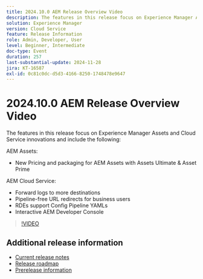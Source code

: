 ```yaml
---
title: 2024.10.0 AEM Release Overview Video
description: The features in this release focus on Experience Manager Assets and Cloud Service innovations and include the following:AEM Assets  New Pricing and packaging for AEM Assets with Assets Ultimate & Asset PrimeAEM Cloud Service  Forward logs to more destinations  Pipeline-free URL redirects for business users ​  RDEs support Config Pipeline YAMLs​  Interactive AEM Developer Console
solution: Experience Manager
version: Cloud Service
feature: Release Information
role: Admin, Developer, User
level: Beginner, Intermediate
doc-type: Event
duration: 257
last-substantial-update: 2024-11-28
jira: KT-16587
exl-id: 0c81c0dc-d5d3-4166-8250-1748478e9647
---
```

# 2024.10.0 AEM Release Overview Video

The features in this release focus on Experience Manager Assets and Cloud Service innovations and include the following:

AEM Assets:
 * New Pricing and packaging for AEM Assets with Assets Ultimate & Asset Prime

AEM Cloud Service:
 * Forward logs to more destinations
 * Pipeline-free URL redirects for business users ​
 * RDEs support Config Pipeline YAMLs​
 * Interactive AEM Developer Console

>[!VIDEO](https://video.tv.adobe.com/v/3440501/?learn=on&enablevpops)

<!--

Have questions about the release?  Discuss the release in [Experience League Communities](https://adobe.ly/4eqofkS)

-->

## Additional release information

* [Current release notes](https://experienceleague.adobe.com/docs/experience-manager-cloud-service/content/release-notes/home.html)
* [Release roadmap](https://experienceleague.adobe.com/docs/experience-manager-release-information/aem-release-updates/update-releases-roadmap.html)
* [Prerelease information](https://experienceleague.adobe.com/docs/experience-manager-cloud-service/content/release-notes/prerelease.html)
